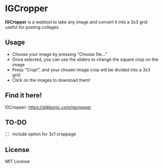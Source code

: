 IGCropper
=============
**IGCropper** is a webtool to take any image and convert it into a 3x3 grid useful for posting collages.

## Usage
- Choose your image by pressing "Choose file..."
- Once selected, you can use the sliders to change the square crop on the image
- Press "Crop!", and your chosen image crop will be divided into a 3x3 grid
- Click on the images to download them!

## Find it here!
IGCropper: https://gibbonic.com/igcropper

## TO-DO
- [ ] include option for 3x1 croppage

## License
MIT License